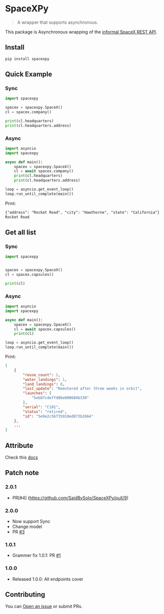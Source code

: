 # SpaceXPy

> A wrapper that supports asynchronous.

This package is Asynchronous wrapping of the [informal SpaceX REST API](https://github.com/r-spacex/SpaceX-API).

## Install

```sh
pip install spacexpy
```

## Quick Example

### Sync

```py
import spacexpy

spacex = spacexpy.SpaceX()
cl = spacex.company()

print(cl.headquarters)
print(cl.headquarters.address)

```

### Async

```py
import asyncio
import spacexpy

async def main():
    spacex = spacexpy.SpaceX()
    cl = await spacex.company()
    print(cl.headquarters)
    print(cl.headquarters.address)

loop = asyncio.get_event_loop()
loop.run_until_complete(main())
```

Print:

```txt
{"address": "Rocket Road", "city": "Hawthorne", "state": "California"}
Rocket Road
```

## Get all list

### Sync

```py
import spacexpy


spacex = spacexpy.SpaceX()
cl = spacex.capsules()

print(cl)
```

### Async

```py
import asyncio
import spacexpy

async def main():
    spacex = spacexpy.SpaceX()
    cl = await spacex.capsules()
    print(cl)

loop = asyncio.get_event_loop()
loop.run_until_complete(main())
```

Print:

```json
[
    {
        "reuse_count": 1,
        "water_landings": 1,
        "land_landings": 0,
        "last_update": "Reentered after three weeks in orbit",
        "launches": [
            "5eb87cdeffd86e000604b330"
        ],
        "serial": "C101",
        "status": "retired",
        "id": "5e9e2c5bf35918ed873b2664"
    },
    ...
]
```

## Attribute

Check this [docs](https://github.com/r-spacex/SpaceX-API/blob/master/docs/v4/README.md)

## Patch note

### 2.0.1

* PR[#4] (https://github.com/SaidBySolo/SpaceXPy/pull/9)

### 2.0.0

* Now support Sync
* Change model
* PR [#3](https://github.com/SaidBySolo/SpaceX-Async-Wrapper/pull/3)

### 1.0.1

* Grammer fix 1.0.1: PR [#1](https://github.com/SaidBySolo/SpaceX-Async-Wrapper/pull/1)

### 1.0.0

* Released 1.0.0: All endpoints cover

## Contributing

You can [Open an issue](https://github.com/SaidBySolo/SpaceX-SimpleWrapper/issues) or submit PRs.
